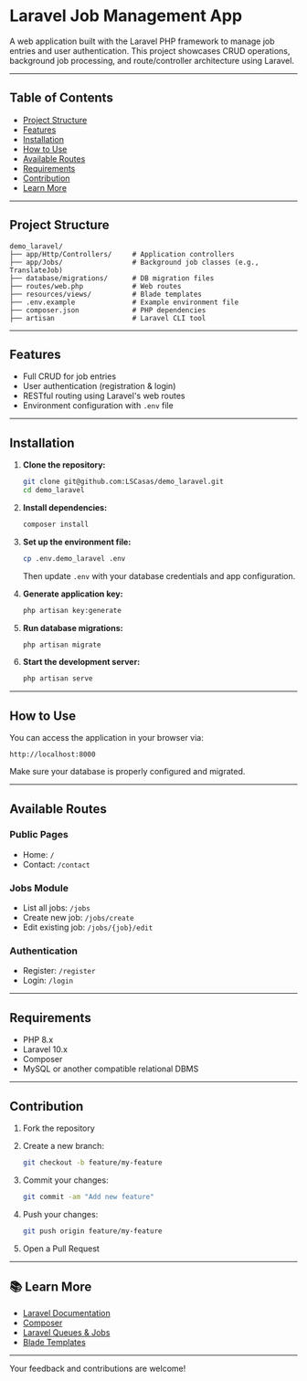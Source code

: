 # Laravel Job Management App    
   
A web application built with the Laravel PHP framework to manage job entries and user authentication. This project showcases CRUD operations, background job processing, and route/controller architecture using Laravel. 
  
--- 

## Table of Contents

-   [Project Structure](#project-structure)
-   [Features](#features)
-   [Installation](#installation)
-   [How to Use](#how-to-use)
-   [Available Routes](#available-routes)
-   [Requirements](#requirements)
-   [Contribution](#contribution)
-   [Learn More](#learn-more)

---

## Project Structure

```
demo_laravel/
├── app/Http/Controllers/     # Application controllers
├── app/Jobs/                 # Background job classes (e.g., TranslateJob)
├── database/migrations/      # DB migration files
├── routes/web.php            # Web routes
├── resources/views/          # Blade templates
├── .env.example              # Example environment file
├── composer.json             # PHP dependencies
├── artisan                   # Laravel CLI tool
```

---

## Features

-   Full CRUD for job entries
-   User authentication (registration & login)
-   RESTful routing using Laravel's web routes
-   Environment configuration with `.env` file

---

## Installation

1. **Clone the repository:**

    ```bash
    git clone git@github.com:LSCasas/demo_laravel.git
    cd demo_laravel
    ```

2. **Install dependencies:**

    ```bash
    composer install
    ```

3. **Set up the environment file:**

    ```bash
    cp .env.demo_laravel .env
    ```

    Then update `.env` with your database credentials and app configuration.

4. **Generate application key:**

    ```bash
    php artisan key:generate
    ```

5. **Run database migrations:**

    ```bash
    php artisan migrate
    ```

6. **Start the development server:**

    ```bash
    php artisan serve
    ```

---

## How to Use

You can access the application in your browser via:

```
http://localhost:8000
```

Make sure your database is properly configured and migrated.

---

## Available Routes

### Public Pages

-   Home: `/`
-   Contact: `/contact`

### Jobs Module

-   List all jobs: `/jobs`
-   Create new job: `/jobs/create`
-   Edit existing job: `/jobs/{job}/edit`

### Authentication

-   Register: `/register`
-   Login: `/login`

---

## Requirements

-   PHP 8.x
-   Laravel 10.x
-   Composer
-   MySQL or another compatible relational DBMS

---

## Contribution

1. Fork the repository

2. Create a new branch:

    ```bash
    git checkout -b feature/my-feature
    ```

3. Commit your changes:

    ```bash
    git commit -am "Add new feature"
    ```

4. Push your changes:

    ```bash
    git push origin feature/my-feature
    ```

5. Open a Pull Request

---

## 📚 Learn More

-   [Laravel Documentation](https://laravel.com/docs)
-   [Composer](https://getcomposer.org/)
-   [Laravel Queues & Jobs](https://laravel.com/docs/queues)
-   [Blade Templates](https://laravel.com/docs/blade)

---

Your feedback and contributions are welcome!
